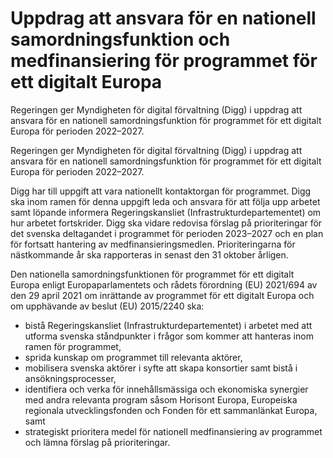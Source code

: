 # Uppdrag att ansvara för en nationell samordningsfunktion och medfinansiering för programmet för ett digitalt Europa

Regeringen ger Myndigheten för digital förvaltning (Digg) i uppdrag att ansvara för en nationell samordningsfunktion för programmet för ett digitalt Europa för perioden 2022–2027.

Regeringen ger Myndigheten för digital förvaltning (Digg) i uppdrag att ansvara för en nationell samordningsfunktion för programmet för ett digitalt Europa för perioden 2022–2027.

Digg har till uppgift att vara nationellt kontaktorgan för programmet. Digg ska inom ramen för denna uppgift leda och ansvara för att följa upp arbetet samt löpande informera Regeringskansliet (Infrastrukturdepartementet) om hur arbetet fortskrider. Digg ska vidare redovisa förslag på prioriteringar för det svenska deltagandet i programmet för perioden 2023–2027 och en plan för fortsatt hantering av medfinansieringsmedlen. Prioriteringarna för nästkommande år ska rapporteras in senast den 31 oktober årligen.

Den nationella samordningsfunktionen för programmet för ett digitalt Europa enligt Europaparlamentets och rådets förordning (EU) 2021/694 av den 29 april 2021 om inrättande av programmet för ett digitalt Europa och om upphävande av beslut (EU) 2015/2240 ska:

* bistå Regeringskansliet (Infrastrukturdepartementet) i arbetet med att utforma svenska ståndpunkter i frågor som kommer att hanteras inom ramen för programmet,
* sprida kunskap om programmet till relevanta aktörer,
* mobilisera svenska aktörer i syfte att skapa konsortier samt bistå i ansökningsprocesser,
* identifiera och verka för innehållsmässiga och ekonomiska synergier med andra relevanta program såsom Horisont Europa, Europeiska regionala utvecklingsfonden och Fonden för ett sammanlänkat Europa, samt
* strategiskt prioritera medel för nationell medfinansiering av programmet och lämna förslag på prioriteringar.
